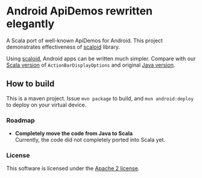 # Android ApiDemos rewritten elegantly

A Scala port of well-known ApiDemos for Android. This project demonstrates effectiveness of [scaloid](https://github.com/pocorall/scaloid/) library.

Using [scaloid](https://github.com/pocorall/scaloid/), Android apps can be written much simpler. Compare with our [Scala version](https://github.com/pocorall/scaloid-apidemos/blob/master/src/main/java/com/example/android/apis/app/ActionBarDisplayOptions.scala) of `ActionBarDisplayOptions` and original [Java version](http://grepcode.com/file/repository.grepcode.com/java/ext/com.google.android/android-apps/4.1.1_r1/com/example/android/apis/app/ActionBarDisplayOptions.java).

## How to build

This is a maven project. Issue `mvn package` to build, and `mvn android:deploy` to deploy on your virtual device.

### Roadmap

* **Completely move the code from Java to Scala** <br/>
  Currently, the code did not completely ported into Scala yet.
  
### License

This software is licensed under the [Apache 2 license](http://www.apache.org/licenses/LICENSE-2.0.html).